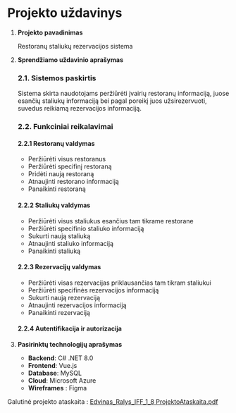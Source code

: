 # Projekto uždavinys

1. **Projekto pavadinimas**
   
   Restoranų staliukų rezervacijos sistema

3. **Sprendžiamo uždavinio aprašymas**

   ### 2.1. Sistemos paskirtis
   
   Sistema skirta naudotojams peržiūrėti įvairių restoranų informaciją, juose esančių staliukų informaciją bei pagal poreikį juos užsirezervuoti, suvedus reikiamą rezervacijos informaciją. 

   ### 2.2. Funkciniai reikalavimai

   #### 2.2.1 Restoranų valdymas
   - Peržiūrėti visus restoranus
   - Peržiūrėti specifinį restoraną
   - Pridėti naują restoraną
   - Atnaujinti restorano informaciją
   - Panaikinti restoraną

   #### 2.2.2 Staliukų valdymas
   - Peržiūrėti visus staliukus esančius tam tikrame restorane
   - Peržiūrėti specifinio staliuko informaciją
   - Sukurti naują staliuką
   - Atnaujinti staliuko informaciją
   - Panaikinti staliuką

   #### 2.2.3 Rezervacijų valdymas
   - Peržiūrėti visas rezervacijas priklausančias tam tikram staliukui
   - Peržiūrėti specifinės rezervacijos informaciją
   - Sukurti naują rezervaciją
   - Atnaujinti rezervacijos informaciją
   - Panaikinti rezervaciją

   #### 2.2.4 Autentifikacija ir autorizacija

5. **Pasirinktų technologijų aprašymas**
   - **Backend**: C# .NET 8.0
   - **Frontend**: Vue.js
   - **Database**: MySQL
   - **Cloud**: Microsoft Azure
   - **Wireframes** : Figma
   
Galutinė projekto ataskaita : [Edvinas_Ralys_IFF_1_8 ProjektoAtaskaita.pdf](https://github.com/user-attachments/files/18085843/Edvinas_Ralys_IFF_1_8.ProjektoAtaskaita.pdf)
